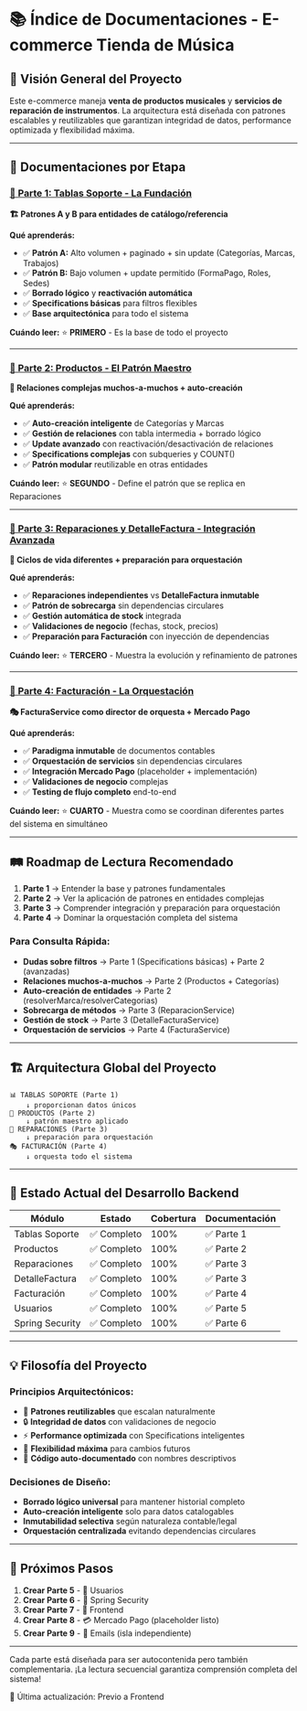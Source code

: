 # 📚 Índice de Documentaciones - E-commerce Tienda de Música

## 🎯 **Visión General del Proyecto**

Este e-commerce maneja **venta de productos musicales** y **servicios de reparación de instrumentos**. La arquitectura está diseñada con patrones escalables y reutilizables que garantizan integridad de datos, performance optimizada y flexibilidad máxima.

---

## 📖 **Documentaciones por Etapa**

### **[📄 Parte 1: Tablas Soporte - La Fundación](./documentacion-parte-1.md)**
**🏗️ Patrones A y B para entidades de catálogo/referencia**

**Qué aprenderás:**
- ✅ **Patrón A:** Alto volumen + paginado + sin update (Categorías, Marcas, Trabajos)
- ✅ **Patrón B:** Bajo volumen + update permitido (FormaPago, Roles, Sedes)
- ✅ **Borrado lógico** y **reactivación automática**
- ✅ **Specifications básicas** para filtros flexibles
- ✅ **Base arquitectónica** para todo el sistema

**Cuándo leer:** ⭐ **PRIMERO** - Es la base de todo el proyecto

---

### **[📄 Parte 2: Productos - El Patrón Maestro](./documentacion-parte-2.md)**
**🎯 Relaciones complejas muchos-a-muchos + auto-creación**

**Qué aprenderás:**
- ✅ **Auto-creación inteligente** de Categorías y Marcas
- ✅ **Gestión de relaciones** con tabla intermedia + borrado lógico
- ✅ **Update avanzado** con reactivación/desactivación de relaciones
- ✅ **Specifications complejas** con subqueries y COUNT()
- ✅ **Patrón modular** reutilizable en otras entidades

**Cuándo leer:** ⭐ **SEGUNDO** - Define el patrón que se replica en Reparaciones

---

### **[📄 Parte 3: Reparaciones y DetalleFactura - Integración Avanzada](./documentacion-parte-3.md)**
**🔧 Ciclos de vida diferentes + preparación para orquestación**

**Qué aprenderás:**
- ✅ **Reparaciones independientes** vs **DetalleFactura inmutable**
- ✅ **Patrón de sobrecarga** sin dependencias circulares
- ✅ **Gestión automática de stock** integrada
- ✅ **Validaciones de negocio** (fechas, stock, precios)
- ✅ **Preparación para Facturación** con inyección de dependencias

**Cuándo leer:** ⭐ **TERCERO** - Muestra la evolución y refinamiento de patrones

---

### **[📄 Parte 4: Facturación - La Orquestación](./documentacion-parte-4.md)**
**🎭 FacturaService como director de orquesta + Mercado Pago**

**Qué aprenderás:**
- ✅ **Paradigma inmutable** de documentos contables
- ✅ **Orquestación de servicios** sin dependencias circulares
- ✅ **Integración Mercado Pago** (placeholder + implementación)
- ✅ **Validaciones de negocio** complejas
- ✅ **Testing de flujo completo** end-to-end

**Cuándo leer:** ⭐ **CUARTO** - Muestra como se coordinan diferentes partes del sistema en simultáneo

---

## 🛤️ **Roadmap de Lectura Recomendado**
1. **Parte 1** → Entender la base y patrones fundamentales
2. **Parte 2** → Ver la aplicación de patrones en entidades complejas  
3. **Parte 3** → Comprender integración y preparación para orquestación
4. **Parte 4** → Dominar la orquestación completa del sistema

### **Para Consulta Rápida:**
- **Dudas sobre filtros** → Parte 1 (Specifications básicas) + Parte 2 (avanzadas)
- **Relaciones muchos-a-muchos** → Parte 2 (Productos + Categorías)
- **Auto-creación de entidades** → Parte 2 (resolverMarca/resolverCategorias)
- **Sobrecarga de métodos** → Parte 3 (ReparacionService)
- **Gestión de stock** → Parte 3 (DetalleFacturaService)
- **Orquestación de servicios** → Parte 4 (FacturaService)

---

## 🏗️ **Arquitectura Global del Proyecto**

```
📊 TABLAS SOPORTE (Parte 1)
    ↓ proporcionan datos únicos
🎯 PRODUCTOS (Parte 2) 
    ↓ patrón maestro aplicado
🔧 REPARACIONES (Parte 3)
    ↓ preparación para orquestación  
🎭 FACTURACIÓN (Parte 4)
    ↓ orquesta todo el sistema
```

---

## 🎯 **Estado Actual del Desarrollo Backend**

| **Módulo** | **Estado**  | **Cobertura** | **Documentación** |
|---|-------------|---------------|---|
| Tablas Soporte | ✅ Completo  | 100%          | ✅ Parte 1 |
| Productos | ✅ Completo  | 100%          | ✅ Parte 2 |  
| Reparaciones | ✅ Completo  | 100%          | ✅ Parte 3 |
| DetalleFactura | ✅ Completo  | 100%          | ✅ Parte 3 |
| Facturación | ✅ Completo  | 100%          | ✅ Parte 4 |
| Usuarios | ✅ Completo  | 100%          | ✅ Parte 5 |
| Spring Security | ✅ Completo  | 100%          | ✅ Parte 6 |


---

## 💡 **Filosofía del Proyecto**

### **Principios Arquitectónicos:**
- 🎯 **Patrones reutilizables** que escalan naturalmente
- 🔒 **Integridad de datos** con validaciones de negocio
- ⚡ **Performance optimizada** con Specifications inteligentes  
- 🔄 **Flexibilidad máxima** para cambios futuros
- 📝 **Código auto-documentado** con nombres descriptivos

### **Decisiones de Diseño:**
- **Borrado lógico universal** para mantener historial completo
- **Auto-creación inteligente** solo para datos catalogables
- **Inmutabilidad selectiva** según naturaleza contable/legal
- **Orquestación centralizada** evitando dependencias circulares

---

## 🚀 **Próximos Pasos**


1. **Crear Parte 5** - 👥 Usuarios
2. **Crear Parte 6** - 🔐 Spring Security
3. **Crear Parte 7** - 🎨 Frontend
4. **Crear Parte 8** - 💳 Mercado Pago (placeholder listo)
5. **Crear Parte 9** - 📧 Emails (isla independiente)

---

Cada parte está diseñada para ser autocontenida pero también complementaria. ¡La lectura secuencial garantiza comprensión completa del sistema!

📅 Última actualización: Previo a Frontend